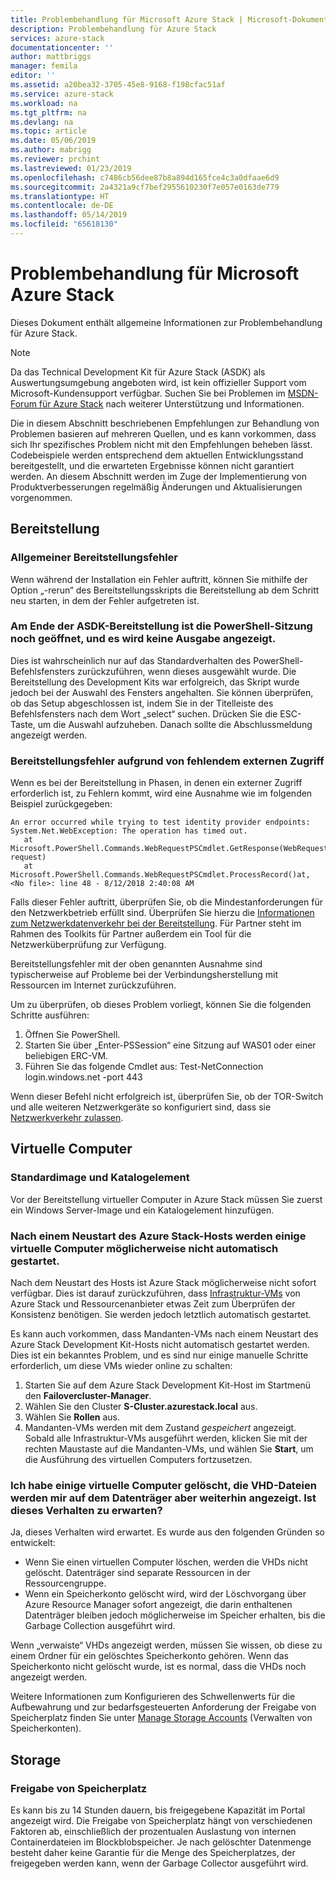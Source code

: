 ```yaml
---
title: Problembehandlung für Microsoft Azure Stack | Microsoft-Dokumentation
description: Problembehandlung für Azure Stack
services: azure-stack
documentationcenter: ''
author: mattbriggs
manager: femila
editor: ''
ms.assetid: a20bea32-3705-45e8-9168-f198cfac51af
ms.service: azure-stack
ms.workload: na
ms.tgt_pltfrm: na
ms.devlang: na
ms.topic: article
ms.date: 05/06/2019
ms.author: mabrigg
ms.reviewer: prchint
ms.lastreviewed: 01/23/2019
ms.openlocfilehash: c7486cb56dee87b8a894d165fce4c3a0dfaae6d9
ms.sourcegitcommit: 2a4321a9cf7bef2955610230f7e057e0163de779
ms.translationtype: HT
ms.contentlocale: de-DE
ms.lasthandoff: 05/14/2019
ms.locfileid: "65618130"
---
```

# <a name="microsoft-azure-stack-troubleshooting"></a>Problembehandlung für Microsoft Azure Stack

Dieses Dokument enthält allgemeine Informationen zur Problembehandlung für Azure Stack. 

> [!NOTE]
> Da das Technical Development Kit für Azure Stack (ASDK) als Auswertungsumgebung angeboten wird, ist kein offizieller Support vom Microsoft-Kundensupport verfügbar. Suchen Sie bei Problemen im [MSDN-Forum für Azure Stack](https://social.msdn.microsoft.com/Forums/azure/home?forum=azurestack) nach weiterer Unterstützung und Informationen.  

Die in diesem Abschnitt beschriebenen Empfehlungen zur Behandlung von Problemen basieren auf mehreren Quellen, und es kann vorkommen, dass sich Ihr spezifisches Problem nicht mit den Empfehlungen beheben lässt. Codebeispiele werden entsprechend dem aktuellen Entwicklungsstand bereitgestellt, und die erwarteten Ergebnisse können nicht garantiert werden. An diesem Abschnitt werden im Zuge der Implementierung von Produktverbesserungen regelmäßig Änderungen und Aktualisierungen vorgenommen.

## <a name="deployment"></a>Bereitstellung
### <a name="general-deployment-failure"></a>Allgemeiner Bereitstellungsfehler
Wenn während der Installation ein Fehler auftritt, können Sie mithilfe der Option „-rerun“ des Bereitstellungsskripts die Bereitstellung ab dem Schritt neu starten, in dem der Fehler aufgetreten ist.  

### <a name="at-the-end-of-asdk-deployment-the-powershell-session-is-still-open-and-doesnt-show-any-output"></a>Am Ende der ASDK-Bereitstellung ist die PowerShell-Sitzung noch geöffnet, und es wird keine Ausgabe angezeigt.
Dies ist wahrscheinlich nur auf das Standardverhalten des PowerShell-Befehlsfensters zurückzuführen, wenn dieses ausgewählt wurde. Die Bereitstellung des Development Kits war erfolgreich, das Skript wurde jedoch bei der Auswahl des Fensters angehalten. Sie können überprüfen, ob das Setup abgeschlossen ist, indem Sie in der Titelleiste des Befehlsfensters nach dem Wort „select“ suchen.  Drücken Sie die ESC-Taste, um die Auswahl aufzuheben. Danach sollte die Abschlussmeldung angezeigt werden.

### <a name="deployment-fails-due-to-lack-of-external-access"></a>Bereitstellungsfehler aufgrund von fehlendem externen Zugriff
Wenn es bei der Bereitstellung in Phasen, in denen ein externer Zugriff erforderlich ist, zu Fehlern kommt, wird eine Ausnahme wie im folgenden Beispiel zurückgegeben:

```
An error occurred while trying to test identity provider endpoints: System.Net.WebException: The operation has timed out.
   at Microsoft.PowerShell.Commands.WebRequestPSCmdlet.GetResponse(WebRequest request)
   at Microsoft.PowerShell.Commands.WebRequestPSCmdlet.ProcessRecord()at, <No file>: line 48 - 8/12/2018 2:40:08 AM
```
Falls dieser Fehler auftritt, überprüfen Sie, ob die Mindestanforderungen für den Netzwerkbetrieb erfüllt sind. Überprüfen Sie hierzu die [Informationen zum Netzwerkdatenverkehr bei der Bereitstellung](deployment-networking.md). Für Partner steht im Rahmen des Toolkits für Partner außerdem ein Tool für die Netzwerküberprüfung zur Verfügung.

Bereitstellungsfehler mit der oben genannten Ausnahme sind typischerweise auf Probleme bei der Verbindungsherstellung mit Ressourcen im Internet zurückzuführen.

Um zu überprüfen, ob dieses Problem vorliegt, können Sie die folgenden Schritte ausführen:

1. Öffnen Sie PowerShell.
2. Starten Sie über „Enter-PSSession“ eine Sitzung auf WAS01 oder einer beliebigen ERC-VM.
3. Führen Sie das folgende Cmdlet aus: Test-NetConnection login.windows.net -port 443

Wenn dieser Befehl nicht erfolgreich ist, überprüfen Sie, ob der TOR-Switch und alle weiteren Netzwerkgeräte so konfiguriert sind, dass sie [Netzwerkverkehr zulassen](azure-stack-network.md).

## <a name="virtual-machines"></a>Virtuelle Computer
### <a name="default-image-and-gallery-item"></a>Standardimage und Katalogelement
Vor der Bereitstellung virtueller Computer in Azure Stack müssen Sie zuerst ein Windows Server-Image und ein Katalogelement hinzufügen.

### <a name="after-restarting-my-azure-stack-host-some-vms-may-not-automatically-start"></a>Nach einem Neustart des Azure Stack-Hosts werden einige virtuelle Computer möglicherweise nicht automatisch gestartet.
Nach dem Neustart des Hosts ist Azure Stack möglicherweise nicht sofort verfügbar.  Dies ist darauf zurückzuführen, dass [Infrastruktur-VMs](../asdk/asdk-architecture.md#virtual-machine-roles ) von Azure Stack und Ressourcenanbieter etwas Zeit zum Überprüfen der Konsistenz benötigen. Sie werden jedoch letztlich automatisch gestartet.

Es kann auch vorkommen, dass Mandanten-VMs nach einem Neustart des Azure Stack Development Kit-Hosts nicht automatisch gestartet werden. Dies ist ein bekanntes Problem, und es sind nur einige manuelle Schritte erforderlich, um diese VMs wieder online zu schalten:

1.  Starten Sie auf dem Azure Stack Development Kit-Host im Startmenü den **Failovercluster-Manager**.
2.  Wählen Sie den Cluster **S-Cluster.azurestack.local** aus.
3.  Wählen Sie **Rollen** aus.
4.  Mandanten-VMs werden mit dem Zustand *gespeichert* angezeigt. Sobald alle Infrastruktur-VMs ausgeführt werden, klicken Sie mit der rechten Maustaste auf die Mandanten-VMs, und wählen Sie **Start**, um die Ausführung des virtuellen Computers fortzusetzen.

### <a name="i-have-deleted-some-virtual-machines-but-still-see-the-vhd-files-on-disk-is-this-behavior-expected"></a>Ich habe einige virtuelle Computer gelöscht, die VHD-Dateien werden mir auf dem Datenträger aber weiterhin angezeigt. Ist dieses Verhalten zu erwarten?
Ja, dieses Verhalten wird erwartet. Es wurde aus den folgenden Gründen so entwickelt:

* Wenn Sie einen virtuellen Computer löschen, werden die VHDs nicht gelöscht. Datenträger sind separate Ressourcen in der Ressourcengruppe.
* Wenn ein Speicherkonto gelöscht wird, wird der Löschvorgang über Azure Resource Manager sofort angezeigt, die darin enthaltenen Datenträger bleiben jedoch möglicherweise im Speicher erhalten, bis die Garbage Collection ausgeführt wird.

Wenn „verwaiste“ VHDs angezeigt werden, müssen Sie wissen, ob diese zu einem Ordner für ein gelöschtes Speicherkonto gehören. Wenn das Speicherkonto nicht gelöscht wurde, ist es normal, dass die VHDs noch angezeigt werden.

Weitere Informationen zum Konfigurieren des Schwellenwerts für die Aufbewahrung und zur bedarfsgesteuerten Anforderung der Freigabe von Speicherplatz finden Sie unter [Manage Storage Accounts](azure-stack-manage-storage-accounts.md) (Verwalten von Speicherkonten).

## <a name="storage"></a>Storage
### <a name="storage-reclamation"></a>Freigabe von Speicherplatz
Es kann bis zu 14 Stunden dauern, bis freigegebene Kapazität im Portal angezeigt wird. Die Freigabe von Speicherplatz hängt von verschiedenen Faktoren ab, einschließlich der prozentualen Auslastung von internen Containerdateien im Blockblobspeicher. Je nach gelöschter Datenmenge besteht daher keine Garantie für die Menge des Speicherplatzes, der freigegeben werden kann, wenn der Garbage Collector ausgeführt wird.

